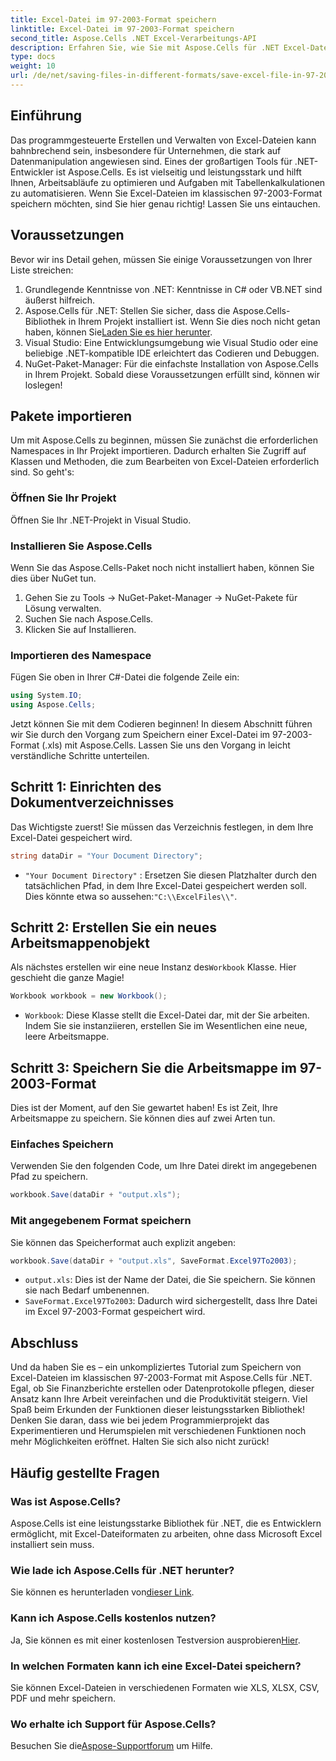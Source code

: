 ```yaml
---
title: Excel-Datei im 97-2003-Format speichern
linktitle: Excel-Datei im 97-2003-Format speichern
second_title: Aspose.Cells .NET Excel-Verarbeitungs-API
description: Erfahren Sie, wie Sie mit Aspose.Cells für .NET Excel-Dateien im Format 97-2003 speichern. Erhalten Sie praktische Einblicke und eine Schritt-für-Schritt-Anleitung.
type: docs
weight: 10
url: /de/net/saving-files-in-different-formats/save-excel-file-in-97-2003-format/
---
```

## Einführung
Das programmgesteuerte Erstellen und Verwalten von Excel-Dateien kann bahnbrechend sein, insbesondere für Unternehmen, die stark auf Datenmanipulation angewiesen sind. Eines der großartigen Tools für .NET-Entwickler ist Aspose.Cells. Es ist vielseitig und leistungsstark und hilft Ihnen, Arbeitsabläufe zu optimieren und Aufgaben mit Tabellenkalkulationen zu automatisieren. Wenn Sie Excel-Dateien im klassischen 97-2003-Format speichern möchten, sind Sie hier genau richtig! Lassen Sie uns eintauchen.
## Voraussetzungen
Bevor wir ins Detail gehen, müssen Sie einige Voraussetzungen von Ihrer Liste streichen:
1. Grundlegende Kenntnisse von .NET: Kenntnisse in C# oder VB.NET sind äußerst hilfreich.
2.  Aspose.Cells für .NET: Stellen Sie sicher, dass die Aspose.Cells-Bibliothek in Ihrem Projekt installiert ist. Wenn Sie dies noch nicht getan haben, können Sie[Laden Sie es hier herunter](https://releases.aspose.com/cells/net/).
3. Visual Studio: Eine Entwicklungsumgebung wie Visual Studio oder eine beliebige .NET-kompatible IDE erleichtert das Codieren und Debuggen.
4. NuGet-Paket-Manager: Für die einfachste Installation von Aspose.Cells in Ihrem Projekt. 
Sobald diese Voraussetzungen erfüllt sind, können wir loslegen!
## Pakete importieren
Um mit Aspose.Cells zu beginnen, müssen Sie zunächst die erforderlichen Namespaces in Ihr Projekt importieren. Dadurch erhalten Sie Zugriff auf Klassen und Methoden, die zum Bearbeiten von Excel-Dateien erforderlich sind. So geht's:
### Öffnen Sie Ihr Projekt
Öffnen Sie Ihr .NET-Projekt in Visual Studio.
### Installieren Sie Aspose.Cells
Wenn Sie das Aspose.Cells-Paket noch nicht installiert haben, können Sie dies über NuGet tun. 
1. Gehen Sie zu Tools -> NuGet-Paket-Manager -> NuGet-Pakete für Lösung verwalten.
2. Suchen Sie nach Aspose.Cells.
3. Klicken Sie auf Installieren.
### Importieren des Namespace
Fügen Sie oben in Ihrer C#-Datei die folgende Zeile ein:
```csharp
using System.IO;
using Aspose.Cells;
```
Jetzt können Sie mit dem Codieren beginnen!
In diesem Abschnitt führen wir Sie durch den Vorgang zum Speichern einer Excel-Datei im 97-2003-Format (.xls) mit Aspose.Cells. Lassen Sie uns den Vorgang in leicht verständliche Schritte unterteilen.
## Schritt 1: Einrichten des Dokumentverzeichnisses
Das Wichtigste zuerst! Sie müssen das Verzeichnis festlegen, in dem Ihre Excel-Datei gespeichert wird.
```csharp
string dataDir = "Your Document Directory";
```
- `"Your Document Directory"` : Ersetzen Sie diesen Platzhalter durch den tatsächlichen Pfad, in dem Ihre Excel-Datei gespeichert werden soll. Dies könnte etwa so aussehen:`"C:\\ExcelFiles\\"`.
## Schritt 2: Erstellen Sie ein neues Arbeitsmappenobjekt
 Als nächstes erstellen wir eine neue Instanz des`Workbook` Klasse. Hier geschieht die ganze Magie!
```csharp
Workbook workbook = new Workbook();
```
- `Workbook`: Diese Klasse stellt die Excel-Datei dar, mit der Sie arbeiten. Indem Sie sie instanziieren, erstellen Sie im Wesentlichen eine neue, leere Arbeitsmappe.
## Schritt 3: Speichern Sie die Arbeitsmappe im 97-2003-Format
Dies ist der Moment, auf den Sie gewartet haben! Es ist Zeit, Ihre Arbeitsmappe zu speichern. Sie können dies auf zwei Arten tun.
### Einfaches Speichern
Verwenden Sie den folgenden Code, um Ihre Datei direkt im angegebenen Pfad zu speichern.
```csharp
workbook.Save(dataDir + "output.xls");
```
### Mit angegebenem Format speichern
Sie können das Speicherformat auch explizit angeben:
```csharp
workbook.Save(dataDir + "output.xls", SaveFormat.Excel97To2003);
```
- `output.xls`: Dies ist der Name der Datei, die Sie speichern. Sie können sie nach Bedarf umbenennen.
- `SaveFormat.Excel97To2003`: Dadurch wird sichergestellt, dass Ihre Datei im Excel 97-2003-Format gespeichert wird.
## Abschluss
Und da haben Sie es – ein unkompliziertes Tutorial zum Speichern von Excel-Dateien im klassischen 97-2003-Format mit Aspose.Cells für .NET. Egal, ob Sie Finanzberichte erstellen oder Datenprotokolle pflegen, dieser Ansatz kann Ihre Arbeit vereinfachen und die Produktivität steigern. Viel Spaß beim Erkunden der Funktionen dieser leistungsstarken Bibliothek!
Denken Sie daran, dass wie bei jedem Programmierprojekt das Experimentieren und Herumspielen mit verschiedenen Funktionen noch mehr Möglichkeiten eröffnet. Halten Sie sich also nicht zurück!
## Häufig gestellte Fragen
### Was ist Aspose.Cells?
Aspose.Cells ist eine leistungsstarke Bibliothek für .NET, die es Entwicklern ermöglicht, mit Excel-Dateiformaten zu arbeiten, ohne dass Microsoft Excel installiert sein muss.
### Wie lade ich Aspose.Cells für .NET herunter?
 Sie können es herunterladen von[dieser Link](https://releases.aspose.com/cells/net/).
### Kann ich Aspose.Cells kostenlos nutzen?
 Ja, Sie können es mit einer kostenlosen Testversion ausprobieren[Hier](https://releases.aspose.com/).
### In welchen Formaten kann ich eine Excel-Datei speichern?
Sie können Excel-Dateien in verschiedenen Formaten wie XLS, XLSX, CSV, PDF und mehr speichern.
### Wo erhalte ich Support für Aspose.Cells?
 Besuchen Sie die[Aspose-Supportforum](https://forum.aspose.com/c/cells/9) um Hilfe.